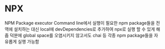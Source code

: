 # NPX
NPM Package executor
Command line에서 실행이 필요한 npm package들을 전역에 설치하는 대신 local에 devDependencies로 추가하여 npx로 실행 할 수 있게 해줌
덕분에 global space를 오염시키지 않고서도 chai 등 각종 npm package들을 자유롭게 실행 가능함